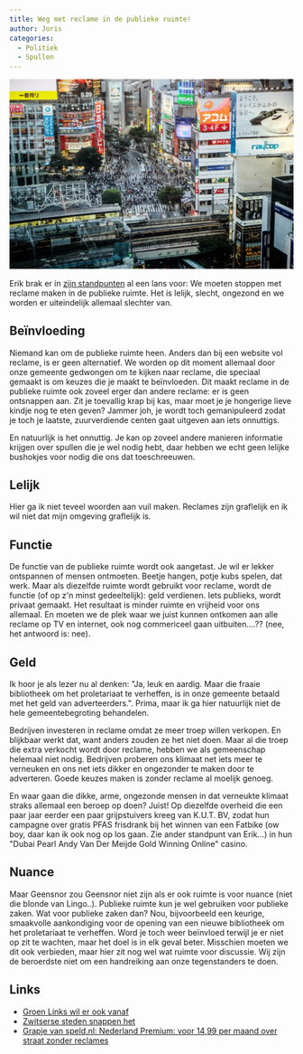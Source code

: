 ```yaml
---
title: Weg met reclame in de publieke ruimte!
author: Joris
categories:
  - Politiek
  - Spullen
---
```


![aghr, veel te veel reclame...!!](../assets/posts/reclame-publiek-japan.jpg)

Erik brak er in [zijn standpunten](https://www.dedigitaletuin.nl/lijsten/lijsten-standpuntenvanerik/) al een lans voor: We moeten stoppen met reclame maken in de publieke ruimte. Het is lelijk, slecht, ongezond en we worden er uiteindelijk allemaal slechter van.

## Beïnvloeding

Niemand kan om de publieke ruimte heen. Anders dan bij een website vol reclame, is er geen alternatief. We worden op dit moment allemaal door onze gemeente gedwongen om te kijken naar reclame, die speciaal gemaakt is om keuzes die je maakt te beïnvloeden. Dit maakt reclame in de publieke ruimte ook zoveel erger dan andere reclame: er is geen ontsnappen aan. Zit je toevallig krap bij kas, maar moet je je hongerige lieve kindje nog te eten geven? Jammer joh, je wordt toch gemanipuleerd zodat je toch je laatste, zuurverdiende centen gaat uitgeven aan iets onnuttigs.

En natuurlijk is het onnuttig. Je kan op zoveel andere manieren informatie krijgen over spullen die je wel nodig hebt, daar hebben we echt geen lelijke bushokjes voor nodig die ons dat toeschreeuwen.

## Lelijk

Hier ga ik niet teveel woorden aan vuil maken. Reclames zijn graflelijk en ik wil niet dat mijn omgeving graflelijk is.

## Functie

De functie van de publieke ruimte wordt ook aangetast. Je wil er lekker ontspannen of mensen ontmoeten. Beetje hangen, potje kubs spelen, dat werk. Maar als diezelfde ruimte wordt gebruikt voor reclame, wordt de functie (of op z'n minst gedeeltelijk): geld verdienen. Iets publieks, wordt privaat gemaakt. Het resultaat is minder ruimte en vrijheid voor ons allemaal. En moeten we de plek waar we juist kunnen ontkomen aan alle reclame op TV en internet, ook nog commericeel gaan uitbuiten....?? (nee, het antwoord is: nee).

## Geld

Ik hoor je als lezer nu al denken: "Ja, leuk en aardig. Maar die fraaie bibliotheek om het proletariaat te verheffen, is in onze gemeente betaald met het geld van adverteerders.". Prima, maar ik ga hier natuurlijk niet de hele gemeentebegroting behandelen.

Bedrijven investeren in reclame omdat ze meer troep willen verkopen. En blijkbaar werkt dat, want anders zouden ze het niet doen. Maar al die troep die extra verkocht wordt door reclame, hebben we als gemeenschap helemaal niet nodig. Bedrijven proberen ons klimaat net iets meer te verneuken en ons net iets dikker en ongezonder te maken door te adverteren. Goede keuzes maken is zonder reclame al moelijk genoeg.

En waar gaan die dikke, arme, ongezonde mensen in dat verneukte klimaat straks allemaal een beroep op doen? Juist! Op diezelfde overheid die een paar jaar eerder een paar grijpstuivers kreeg van K.U.T. BV, zodat hun campagne over gratis PFAS frisdrank bij het winnen van een Fatbike (ow boy, daar kan ik ook nog op los gaan. Zie ander standpunt van Erik...) in hun "Dubai Pearl Andy Van Der Meijde Gold Winning Online" casino.

## Nuance

Maar Geensnor zou Geensnor niet zijn als er ook ruimte is voor nuance (niet die blonde van Lingo..). Publieke ruimte kun je wel gebruiken voor publieke zaken. Wat voor publieke zaken dan? Nou, bijvoorbeeld een keurige, smaakvolle aankondiging voor de opening van een nieuwe bibliotheek om het proletariaat te verheffen. Word je toch weer beïnvloed terwijl je er niet op zit te wachten, maar het doel is in elk geval beter. Misschien moeten we dit ook verbieden, maar hier zit nog wel wat ruimte voor discussie. Wij zijn de beroerdste niet om een handreiking aan onze tegenstanders te doen.

## Links

- [Groen Links wil er ook vanaf](https://www.wetenschappelijkbureaugroenlinks.nl/artikelen/het-hoog-tijd-voor-een-verbod-op-reclame-de-publieke-ruimte)
- [Zwitserse steden snappen het](https://www.bloomberg.com/news/articles/2024-07-26/zurich-bern-consider-billboard-bans-after-vernier-outlaws-visual-pollution)
- [Grapje van speld.nl: Nederland Premium: voor 14,99 per maand over straat zonder reclames](https://speld.nl/2024/08/27/nederland-premium-voor-1499-per-maand-over-straat-zonder-reclames/)
